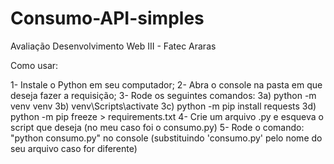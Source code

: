 # Consumo-API-simples
Avaliação Desenvolvimento Web III - Fatec Araras

Como usar:

1- Instale o Python em seu computador;
2- Abra o console na pasta em que deseja fazer a requisição;
3- Rode os seguintes comandos:
  3a) python -m venv venv
  3b) venv\Scripts\activate
  3c) python -m pip install requests
  3d) python -m pip freeze > requirements.txt
4- Crie um arquivo .py e esqueva o script que deseja (no meu caso foi o consumo.py)
5- Rode o comando: "python consumo.py" no console (substituindo 'consumo.py' pelo nome do seu arquivo caso for diferente)
